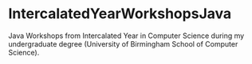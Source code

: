# IntercalatedYearWorkshopsJava

Java Workshops from Intercalated Year in Computer Science during my undergraduate degree (University of Birmingham School of Computer Science).
